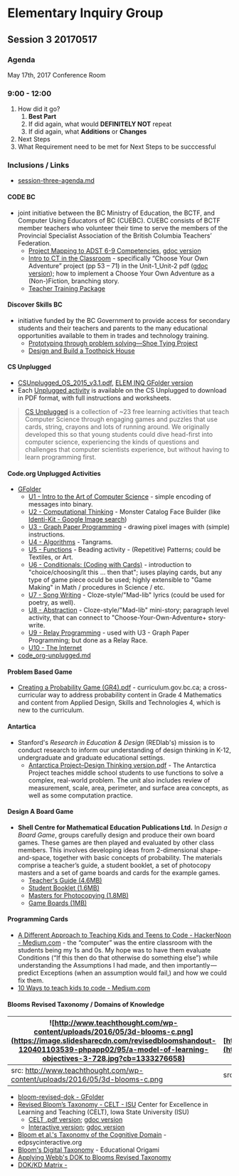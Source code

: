
# Elementary Inquiry Group
## Session 3 20170517
### Agenda

May 17th, 2017
Conference Room

### 9:00 - 12:00
   1. How did it go?
      1. __Best Part__
      2. If did again, what would __DEFINITELY NOT__  repeat
      3. If did again, what __Additions__ or __Changes__
   2. Next Steps
   3. What Requirement need to be met for Next Steps to be succcessful

### Inclusions / Links 
- [session-three-agenda.md](session-three-agenda.md)

#### CODE BC
- joint initiative between the BC Ministry of Education, the BCTF, and Computer Using Educators of BC (CUEBC). CUEBC consists of BCTF member teachers who volunteer their time to serve the members of the Provincial Specialist Association of the British Columbia Teachers’ Federation.
   - [Project Mapping to ADST 6-9 Competencies](http://codebc.ca/wp-content/uploads/2017/01/Project-Mapping-to-ADST-6-9-Competencies-v1-75Copies.pdf), [gdoc version](https://drive.google.com/open?id=10RtFbp-nqNn_9ZYQG3NiLfQwUZOpiSpL8UxPiwo_25I)
   - [Intro to CT in the Classroom](http://codebc.ca/wp-content/uploads/2017/01/Unit-1__Unit-2_126pages_lighthouselabs-v3-1.pdf) - specifically “Choose Your Own Adventure” project (pp 53 – 71) in the Unit-1_Unit-2 pdf \([gdoc version](https://drive.google.com/open?id=10qq1roX6hIJy3C7YYV3p7-zJnWgCejIFPSDCOVNkL6Y)\); how to implement a Choose Your Own Adventure as a (Non-)Fiction, branching story. 
   - [Teacher Training Package](http://codebc.ca/wp-content/uploads/2017/01/TTP_22pages_LighthouseLabs-v3.pdf)

#### Discover Skills BC
- initiative funded by the BC Government to provide access for secondary students and their teachers and parents to the many educational opportunities available to them in trades and technology training.
   - [Prototyping through problem solving—Shoe Tying Project](http://discoverskillsbc.ca/wp-content/uploads/2016/11/Discover_Skills_BC_tech_gr6_7_module-4.pdf)
   - [Design and Build a Toothpick House](http://discoverskillsbc.ca/wp-content/uploads/2016/11/Discover_Skills_BC_trades_gr8_9_module.pdf)

#### CS Unplugged
- [CSUnplugged_OS_2015_v3.1.pdf](http://csunplugged.org/wp-content/uploads/2015/03/CSUnplugged_OS_2015_v3.1.pdf), [ELEM INQ GFolder version](https://drive.google.com/open?id=0BysMfTbvAUUVMElfQjJMZHlDcFU)
- Each [Unplugged activity](http://csunplugged.org/activities/) is available on the CS Unplugged to download in PDF format, with full instructions and worksheets. 
> [CS Unplugged](http://csunplugged.org/) is a collection of \~23 free learning activities that teach Computer Science through engaging games and puzzles that use cards, string, crayons and lots of running around. We originally developed this so that young students could dive head-first into computer science, experiencing the kinds of questions and challenges that computer scientists experience, but without having to learn programming first.

#### Code.org Unplugged Activities

- [GFolder](https://drive.google.com/open?id=0BysMfTbvAUUVc2MtZEJoV0hTNzA)
  - [U1 - Intro to the Art of Computer Science](https://drive.google.com/open?id=0BysMfTbvAUUVVGdWODlUSkZqZ1E) - simple encoding of messages into binary.
  - [U2 - Computational Thinking](https://drive.google.com/open?id=0BysMfTbvAUUVOVl1ME4za0tHOW8) - Monster Catalog Face Builder \(like [Identi-Kit - Google Image search](https://www.google.ca/search?q=Identi-Kit&rlz=1C1CHBF_enCA700CA700&source=lnms&tbm=isch&sa=X&ved=0ahUKEwjxjczN4vjTAhVH8GMKHbFcBO8Q_AUICigB&biw=1050&bih=1584))
  - [U3 - Graph Paper Programming](https://drive.google.com/open?id=0BysMfTbvAUUVb3dCMEF5Q29xZDQ) - drawing pixel images with \(simple\) instructions.
  - [U4 - Algorithms](https://drive.google.com/open?id=0BysMfTbvAUUVWXVFN1Ffdzhobk0) - Tangrams.
  - [U5 - Functions](https://drive.google.com/open?id=0BysMfTbvAUUVYUtSZHdhaFdJSFk) - Beading activity - \(Repetitive\) Patterns; could be Textiles, or Art.
  - [U6 - Conditionals\: \(Coding with Cards\)](https://drive.google.com/open?id=0BysMfTbvAUUVOTcxcDVnV0pGeDQ) - introduction to "choice/choosing/it this ... then that"; iuses playing cards, but any type of game piece oculd be used; highly extensible to "Game Making" in Math / procedures in Science / etc.
  - [U7 - Song Writing](https://drive.google.com/open?id=0BysMfTbvAUUVODNjTVlzUkVNU1k) - Cloze-style/"Mad-lib" lyrics \(could be used for poetry, as well\).
  - [U8 - Abstraction](https://drive.google.com/open?id=0BysMfTbvAUUVQkpzTGdwNU1haUU) - Cloze-style/"Mad-lib" mini-story; paragraph level activity, that can connect to "Choose-Your-Own-Adventure+ story-write.
  - [U9 - Relay Programming](https://drive.google.com/open?id=0BysMfTbvAUUVcTVqTmotSm5waVU) - used with U3 - Graph Paper Programming; but done as a Relay Race.
  - [U10 - The Internet](https://drive.google.com/open?id=0BysMfTbvAUUVbTlKQjVlYWhkVmc)
 - [code_org-unplugged.md](code_org-unplugged.md)

#### Problem Based Game
   - [Creating a Probability Game (GR4).pdf](https://drive.google.com/open?id=0BysMfTbvAUUVY0otTDFZY2xreU0) - curriculum.gov.bc.ca; a cross-curricular way to address probability content in Grade 4 Mathematics and content from Applied Design, Skills and Technologies 4, which is new to the curriculum. 

#### Antartica
- Stanford's _Research in Education & Design_ \(REDlab's\) mission is to conduct research to inform our understanding of design thinking in K-12, undergraduate and graduate educational settings.
   - [Antarctica Project–Design Thinking version.pdf](https://drive.google.com/open?id=0BysMfTbvAUUVNUY1VXZDTzk4dWs) - The Antarctica Project teaches middle school students to use functions to solve a complex, real-world problem. The unit also includes review of measurement, scale, area, perimeter, and surface area concepts, as well as some computation practice.
   
#### Design A Board Game
- __Shell Centre for Mathematical Education Publications Ltd.__ In _Design a Board Game_, groups carefully design and produce their own board games. These games are then played and evaluated by other class members. This involves developing ideas from 2-dimensional shape-and-space, together with basic concepts of probability. The materials comprise a teacher’s guide, a student booklet, a set of photocopy masters and a set of game boards and cards for the example games.
  - [Teacher's Guide (4.6MB)](http://www.mathshell.com/publications/numeracy/boardgame/boardgame_teacher.pdf)
  - [Student Booklet (1.6MB)](http://www.mathshell.com/publications/numeracy/boardgame/boardgame_student.pdf)
  - [Masters for Photocopying (1.8MB)](http://www.mathshell.com/publications/numeracy/boardgame/boardgame_masters.pdf)
  - [Game Boards (1MB)](http://www.mathshell.com/publications/numeracy/boardgame/boardgame_masters.pdf)

#### Programming Cards
- [A Different Approach to Teaching Kids and Teens to Code - HackerNoon - Medium.com](https://hackernoon.com/a-different-approach-to-teaching-kids-and-teens-to-code-43b7192644c9) - the “computer” was the entire classroom with the students being my 1s and 0s. My hope was to have them evaluate Conditions (“If this then do that otherwise do something else”) while understanding the Assumptions I had made, and then importantly — predict Exceptions (when an assumption would fail,) and how we could fix them.
- [10 Ways to teach kids to code - Medium.com](https://medium.com/vehikl-news/10-ways-to-teach-kids-to-code-1c5e4b68a247)

#### Blooms Revised Taxonomy / Domains of Knowledge
![http://www.teachthought.com/wp-content/uploads/2016/05/3d-blooms-c.png](https://image.slidesharecdn.com/revisedbloomshandout-120401103539-phpapp02/95/a-model-of-learning-objectives-3-728.jpg?cb=1333276658) | ![https://i.ytimg.com/vi/X2rZoK1pB_8/maxresdefault.jpg](https://i.ytimg.com/vi/X2rZoK1pB_8/maxresdefault.jpg)
--- | ---
src: http://www.teachthought.com/wp-content/uploads/2016/05/3d-blooms-c.png | src: https://i.ytimg.com/vi/X2rZoK1pB_8/maxresdefault.jpg

  - [bloom-revised-dok - GFolder](https://drive.google.com/open?id=0BysMfTbvAUUVVkdBRVllN1o4T1U)
  - [Revised Bloom’s Taxonomy - CELT - ISU](http://www.celt.iastate.edu/teaching/effective-teaching-practices/revised-blooms-taxonomy#blooms-model)  Center for Excellence in Learning and Teaching \(CELT\), Iowa State University \(ISU\)
    - [CELT .pdf version](http://www.celt.iastate.edu/wp-content/uploads/2015/09/RevisedBloomsHandout-1.pdf); [gdoc version](https://drive.google.com/open?id=19QKfOIvAaeRxcR39_RotrppgBdNf3i5VCe0qfjp799Q)
    - [Interactive version](http://www.celt.iastate.edu/teaching/effective-teaching-practices/revised-blooms-taxonomy/revised-blooms-taxonomy-flash-version); [gdoc version](https://drive.google.com/open?id=0BysMfTbvAUUVZ19DYzFrQy15SW8)
  - [Bloom et al.'s Taxonomy of the Cognitive Domain](http://www.edpsycinteractive.org/topics/cognition/bloom.html) - edpsycinteractive.org
  - [Bloom's Digital Taxonomy](http://edorigami.wikispaces.com/Bloom%27s+Digital+Taxonomy) - Educational Origami
  - [Applying Webb's DOK to Blooms Revised Taxonomy](http://static.pdesas.org/content/documents/M1-Slide_22_DOK_Hess_Cognitive_Rigor.pdf) 
  - [DOK\/KD Matrix - ](http://cognitiverigor.blogspot.ca/2014/07/dokkd-matrix.html)






